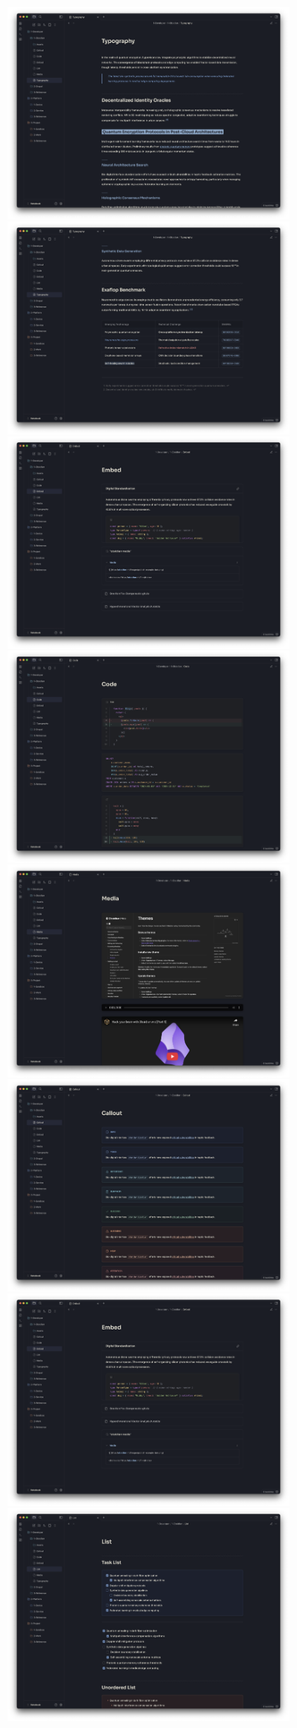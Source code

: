 ![](/metadata/theme-1.png)
![](/metadata/theme-2.png)
![](/metadata/theme-3.png)
![](/metadata/theme-4.png)
![](/metadata/theme-5.png)
![](/metadata/theme-6.png)
![](/metadata/theme-7.png)
![](/metadata/theme-8.png)
